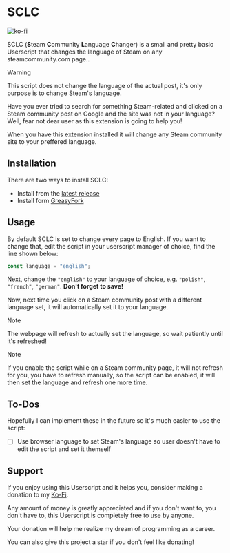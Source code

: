 # SCLC
[![ko-fi](https://ko-fi.com/img/githubbutton_sm.svg)](https://ko-fi.com/Q5Q6187AYL)

SCLC (**S**team **C**ommunity **L**anguage **C**hanger) is a small and pretty basic Userscript that changes the language of Steam on any steamcommunity.com page..

>[!WARNING]
>This script does not change the language of the actual post, it's only purpose is to change Steam's language.

Have you ever tried to search for something Steam-related and clicked on a Steam community post on Google and the site was not in your language? Well, fear not dear user as this extension is going to help you!

When you have this extension installed it will change any Steam community site to your preffered language.

## Installation
There are two ways to install SCLC:
* Install from the [latest release](https://github.com/smooll-d/sclc/releases/latest)
* Install form [GreasyFork](https://greasyfork.org/pl/scripts/522391-steam-community-language-changer)

## Usage
By default SCLC is set to change every page to English. If you want to change that, edit the script in your userscript manager of choice, find the line shown below:

```js
const language = "english";
```

Next, change the `"english"` to your language of choice, e.g. `"polish"`, `"french"`, `"german"`. **Don't forget to save!**

Now, next time you click on a Steam community post with a different language set, it will automatically set it to your language.

>[!NOTE]
>The webpage will refresh to actually set the language, so wait patiently until it's refreshed!

>[!NOTE]
>If you enable the script while on a Steam community page, it will not refresh for you, you have to refresh manually, so the script can be enabled, it will then set the language and refresh one more time.

## To-Dos
Hopefully I can implement these in the future so it's much easier to use the script:
* [ ] Use browser language to set Steam's language so user doesn't have to edit the script and set it themself

## Support
If you enjoy using this Userscript and it helps you, consider making a donation to my [Ko-Fi](https://ko-fi.com/smooll).

Any amount of money is greatly appreciated and if you don't want to, you don't have to, this Userscript is completely free to use by anyone.

Your donation will help me realize my dream of programming as a career.

You can also give this project a star if you don't feel like donating!
